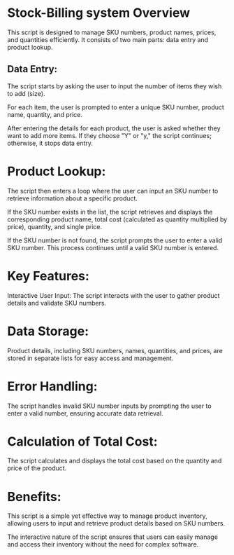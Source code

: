 

# Stock-Billing system Overview
This script is designed to manage SKU numbers, product names, prices, and quantities efficiently. It consists of two main parts: data entry and product lookup.

## Data Entry:

The script starts by asking the user to input the number of items they wish to add (size).

For each item, the user is prompted to enter a unique SKU number, product name, quantity, and price.

After entering the details for each product, the user is asked whether they want to add more items. If they choose "Y" or "y," the script continues; otherwise, 
it stops data entry.

# Product Lookup:

The script then enters a loop where the user can input an SKU number to retrieve information about a specific product.

If the SKU number exists in the list, the script retrieves and displays the corresponding product name, total cost (calculated as quantity multiplied by price), quantity, and single price.

If the SKU number is not found, the script prompts the user to enter a valid SKU number. This process continues until a valid SKU number is entered.

# Key Features:
Interactive User Input: The script interacts with the user to gather product details and validate SKU numbers.

# Data Storage: 
Product details, including SKU numbers, names, quantities, and prices, are stored in separate lists for easy access and management.

# Error Handling:
The script handles invalid SKU number inputs by prompting the user to enter a valid number, ensuring accurate data retrieval.

# Calculation of Total Cost:
The script calculates and displays the total cost based on the quantity and price of the product.

# Benefits:
This script is a simple yet effective way to manage product inventory, allowing users to input and retrieve product details based on SKU numbers.

The interactive nature of the script ensures that users can easily manage and access their inventory without the need for complex software.
